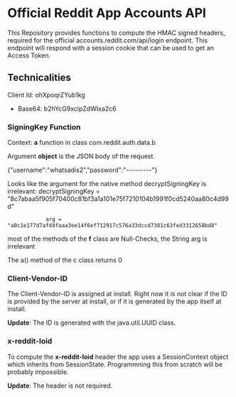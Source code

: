 # Official Reddit App Accounts API 

This Repository provides functions to compute the HMAC signed headers, required for
the official accounts.reddit.com/api/login endpoint. This endpoint will respond with a 
session cookie that can be used to get an Access Token. 

## Technicalities

Client Id: ohXpoqrZYub1kg
- Base64: b2hYcG9xclpZdWIxa2c6

### SigningKey Function

Context: __a__ function in class com.reddit.auth.data.b

Argument **object** is the JSON body of the request.

{"username":"whatsadis2","password":"---------"}

Looks like the argument for the native method decryptSigningKey is irrelevant:
                decryptSigningKey = "8c7abaa5f905f70400c81bf3a1a101e75f7210104b1991f0cd5240aa80c4d99d"

                arg = "a0c1e177d7afd4faaa3ee14f6ef712917c576a33dccd7381c63fed3312658bd8"

most of the methods of the __f__ class are Null-Checks, the String arg is irrelevant

The a() method of the c class returns 0

### Client-Vendor-ID

The Client-Vendor-ID is assigned at install. Right now it is not clear if the ID
is provided by the server at install, or if it is generated by the app itself at
install.

__Update__: The ID is generated with the java.util.UUID class. 

### x-reddit-loid

To compute the __x-reddit-loid__ header the app uses a SessionContext object which 
inherits from SessionState. Programmning this from scratch will be probably impossible.

__Update__: The header is not required.


